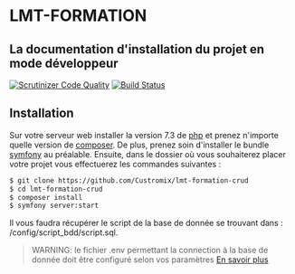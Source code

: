 # LMT-FORMATION
## La documentation d'installation du projet en mode développeur

[![Scrutinizer Code Quality](https://scrutinizer-ci.com/g/Custromix/lmt-formation-crud/badges/quality-score.png?b=master)](https://scrutinizer-ci.com/g/Custromix/lmt-formation-crud/?branch=master)
[![Build Status](https://scrutinizer-ci.com/g/Custromix/lmt-formation-crud/badges/build.png?b=master)](https://scrutinizer-ci.com/g/Custromix/lmt-formation-crud/build-status/master)

## Installation

Sur votre serveur web installer la version 7.3 de [php](https://windows.php.net/download/) et prenez n'importe quelle version de [composer](https://getcomposer.org/download/).
De plus, prenez soin d'installer le bundle [symfony](https://symfony.com/download) au préalable.
Ensuite, dans le dossier où vous souhaiterez placer votre projet vous effectuerez les commandes suivantes :
```sh
$ git clone https://github.com/Custromix/lmt-formation-crud
$ cd lmt-formation-crud
$ composer install
$ symfony server:start
```

Il vous faudra récupérer le script de la base de donnée se trouvant dans : /config/script_bdd/script.sql.
> WARNING: le fichier .env permettant la connection à la base de donnée doit être configuré selon vos paramètres
[En savoir plus](https://symfony.com/doc/current/doctrine.html)
